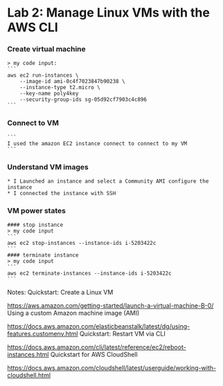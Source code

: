 # Lab 2: Manage Linux VMs with the AWS CLI


 ### Create virtual machine

    > my code input:
    ```
    aws ec2 run-instances \
        --image-id ami-0c4f7023847b90238 \
        --instance-type t2.micro \
        --key-name poly4key
        --security-group-ids sg-05d92cf7903c4c896
    ```
 ### Connect to VM
    ```
    I used the amazon EC2 instance connect to connect to my VM
    ```
 ### Understand VM images
    * I Launched an instance and select a Community AMI configure the instance
    * I connected the instance with SSH

 ### VM power states
    #### stop instance
    > my code input
    ```
    aws ec2 stop-instances --instance-ids i-5203422c
    ```
    #### terminate instance
    > my code input
    ```
    aws ec2 terminate-instances --instance-ids i-5203422c
    ```



Notes:
Quickstart: Create a Linux VM

https://aws.amazon.com/getting-started/launch-a-virtual-machine-B-0/
Using a custom Amazon machine image (AMI)

https://docs.aws.amazon.com/elasticbeanstalk/latest/dg/using-features.customenv.html
Quickstart: Restart VM via CLI

https://docs.aws.amazon.com/cli/latest/reference/ec2/reboot-instances.html
Quickstart for AWS CloudShell

https://docs.aws.amazon.com/cloudshell/latest/userguide/working-with-cloudshell.html